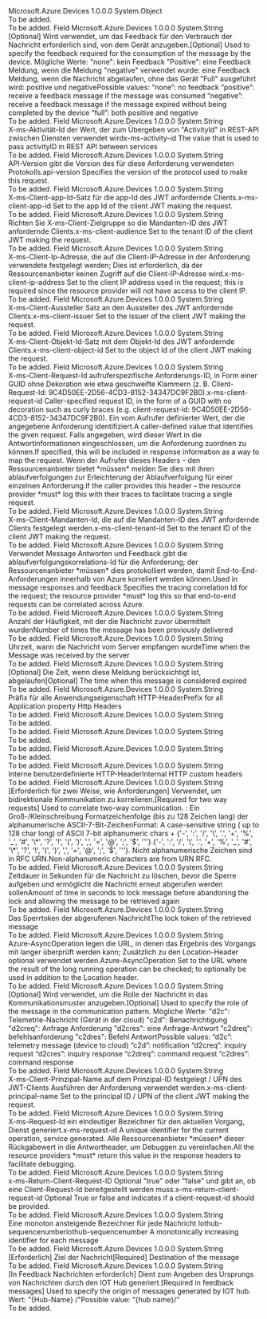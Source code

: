 <Type Name="CustomHeaderConstants" FullName="Microsoft.Azure.Devices.Common.WebApi.CustomHeaderConstants">
  <TypeSignature Language="C#" Value="public static class CustomHeaderConstants" />
  <TypeSignature Language="ILAsm" Value=".class public auto ansi abstract sealed beforefieldinit CustomHeaderConstants extends System.Object" />
  <TypeSignature Language="DocId" Value="T:Microsoft.Azure.Devices.Common.WebApi.CustomHeaderConstants" />
  <TypeSignature Language="VB.NET" Value="Public Class CustomHeaderConstants" />
  <TypeSignature Language="F#" Value="type CustomHeaderConstants = class" />
  <AssemblyInfo>
    <AssemblyName>Microsoft.Azure.Devices</AssemblyName>
    <AssemblyVersion>1.0.0.0</AssemblyVersion>
  </AssemblyInfo>
  <Base>
    <BaseTypeName>System.Object</BaseTypeName>
  </Base>
  <Interfaces />
  <Docs>
    <summary>To be added.</summary>
    <remarks>To be added.</remarks>
  </Docs>
  <Members>
    <Member MemberName="Ack">
      <MemberSignature Language="C#" Value="public const string Ack;" />
      <MemberSignature Language="ILAsm" Value=".field public static literal string Ack" />
      <MemberSignature Language="DocId" Value="F:Microsoft.Azure.Devices.Common.WebApi.CustomHeaderConstants.Ack" />
      <MemberSignature Language="VB.NET" Value="Public Const Ack As String " />
      <MemberSignature Language="F#" Value="val mutable Ack : string" Usage="Microsoft.Azure.Devices.Common.WebApi.CustomHeaderConstants.Ack" />
      <MemberType>Field</MemberType>
      <AssemblyInfo>
        <AssemblyName>Microsoft.Azure.Devices</AssemblyName>
        <AssemblyVersion>1.0.0.0</AssemblyVersion>
      </AssemblyInfo>
      <ReturnValue>
        <ReturnType>System.String</ReturnType>
      </ReturnValue>
      <Docs>
        <summary>
            <span data-ttu-id="1238f-101">[Optional] Wird verwendet, um das Feedback für den Verbrauch der Nachricht erforderlich sind, von dem Gerät anzugeben.</span><span class="sxs-lookup"><span data-stu-id="1238f-101">[Optional] Used to specify the feedback required for the consumption of the message by the device.</span></span> <span data-ttu-id="1238f-102">Mögliche Werte: "none": kein Feedback "Positive": eine Feedback Meldung, wenn die Meldung "negative" verwendet wurde: eine Feedback Meldung, wenn die Nachricht abgelaufen, ohne das Gerät "Full" ausgeführt wird: positive und negative</span><span class="sxs-lookup"><span data-stu-id="1238f-102">Possible values: “none”: no feedback “positive”: receive a feedback message if the message was consumed “negative”: receive a feedback message if the message expired without being completed by the device “full”: both positive and negative</span></span>
            </summary>
        <remarks>To be added.</remarks>
      </Docs>
    </Member>
    <Member MemberName="ActivityId">
      <MemberSignature Language="C#" Value="public const string ActivityId;" />
      <MemberSignature Language="ILAsm" Value=".field public static literal string ActivityId" />
      <MemberSignature Language="DocId" Value="F:Microsoft.Azure.Devices.Common.WebApi.CustomHeaderConstants.ActivityId" />
      <MemberSignature Language="VB.NET" Value="Public Const ActivityId As String " />
      <MemberSignature Language="F#" Value="val mutable ActivityId : string" Usage="Microsoft.Azure.Devices.Common.WebApi.CustomHeaderConstants.ActivityId" />
      <MemberType>Field</MemberType>
      <AssemblyInfo>
        <AssemblyName>Microsoft.Azure.Devices</AssemblyName>
        <AssemblyVersion>1.0.0.0</AssemblyVersion>
      </AssemblyInfo>
      <ReturnValue>
        <ReturnType>System.String</ReturnType>
      </ReturnValue>
      <Docs>
        <summary>
            <span data-ttu-id="1238f-103">X-ms-Aktivität-Id der Wert, der zum Übergeben von "ActivityId" in REST-API zwischen Diensten verwendet wird</span><span class="sxs-lookup"><span data-stu-id="1238f-103">x-ms-activity-id The value that is used to pass activityID in REST API between services</span></span>
            </summary>
        <remarks>To be added.</remarks>
      </Docs>
    </Member>
    <Member MemberName="ApiVersion">
      <MemberSignature Language="C#" Value="public const string ApiVersion;" />
      <MemberSignature Language="ILAsm" Value=".field public static literal string ApiVersion" />
      <MemberSignature Language="DocId" Value="F:Microsoft.Azure.Devices.Common.WebApi.CustomHeaderConstants.ApiVersion" />
      <MemberSignature Language="VB.NET" Value="Public Const ApiVersion As String " />
      <MemberSignature Language="F#" Value="val mutable ApiVersion : string" Usage="Microsoft.Azure.Devices.Common.WebApi.CustomHeaderConstants.ApiVersion" />
      <MemberType>Field</MemberType>
      <AssemblyInfo>
        <AssemblyName>Microsoft.Azure.Devices</AssemblyName>
        <AssemblyVersion>1.0.0.0</AssemblyVersion>
      </AssemblyInfo>
      <ReturnValue>
        <ReturnType>System.String</ReturnType>
      </ReturnValue>
      <Docs>
        <summary>
            <span data-ttu-id="1238f-104">API-Version gibt die Version des für diese Anforderung verwendeten Protokolls.</span><span class="sxs-lookup"><span data-stu-id="1238f-104">api-version Specifies the version of the protocol used to make this request.</span></span>
            </summary>
        <remarks>To be added.</remarks>
      </Docs>
    </Member>
    <Member MemberName="ClientAppId">
      <MemberSignature Language="C#" Value="public const string ClientAppId;" />
      <MemberSignature Language="ILAsm" Value=".field public static literal string ClientAppId" />
      <MemberSignature Language="DocId" Value="F:Microsoft.Azure.Devices.Common.WebApi.CustomHeaderConstants.ClientAppId" />
      <MemberSignature Language="VB.NET" Value="Public Const ClientAppId As String " />
      <MemberSignature Language="F#" Value="val mutable ClientAppId : string" Usage="Microsoft.Azure.Devices.Common.WebApi.CustomHeaderConstants.ClientAppId" />
      <MemberType>Field</MemberType>
      <AssemblyInfo>
        <AssemblyName>Microsoft.Azure.Devices</AssemblyName>
        <AssemblyVersion>1.0.0.0</AssemblyVersion>
      </AssemblyInfo>
      <ReturnValue>
        <ReturnType>System.String</ReturnType>
      </ReturnValue>
      <Docs>
        <summary>
            <span data-ttu-id="1238f-105">X-ms-Client-app-Id-Satz für die app-Id des JWT anfordernde Clients.</span><span class="sxs-lookup"><span data-stu-id="1238f-105">x-ms-client-app-id Set to the app Id of the client JWT making the request.</span></span>
            </summary>
        <remarks>To be added.</remarks>
      </Docs>
    </Member>
    <Member MemberName="ClientAudience">
      <MemberSignature Language="C#" Value="public const string ClientAudience;" />
      <MemberSignature Language="ILAsm" Value=".field public static literal string ClientAudience" />
      <MemberSignature Language="DocId" Value="F:Microsoft.Azure.Devices.Common.WebApi.CustomHeaderConstants.ClientAudience" />
      <MemberSignature Language="VB.NET" Value="Public Const ClientAudience As String " />
      <MemberSignature Language="F#" Value="val mutable ClientAudience : string" Usage="Microsoft.Azure.Devices.Common.WebApi.CustomHeaderConstants.ClientAudience" />
      <MemberType>Field</MemberType>
      <AssemblyInfo>
        <AssemblyName>Microsoft.Azure.Devices</AssemblyName>
        <AssemblyVersion>1.0.0.0</AssemblyVersion>
      </AssemblyInfo>
      <ReturnValue>
        <ReturnType>System.String</ReturnType>
      </ReturnValue>
      <Docs>
        <summary>
            <span data-ttu-id="1238f-106">Richten Sie X-ms-Client-Zielgruppe so die Mandanten-ID des JWT anfordernde Clients.</span><span class="sxs-lookup"><span data-stu-id="1238f-106">x-ms-client-audience Set to the tenant ID of the client JWT making the request.</span></span>
            </summary>
        <remarks>To be added.</remarks>
      </Docs>
    </Member>
    <Member MemberName="ClientIpAddress">
      <MemberSignature Language="C#" Value="public const string ClientIpAddress;" />
      <MemberSignature Language="ILAsm" Value=".field public static literal string ClientIpAddress" />
      <MemberSignature Language="DocId" Value="F:Microsoft.Azure.Devices.Common.WebApi.CustomHeaderConstants.ClientIpAddress" />
      <MemberSignature Language="VB.NET" Value="Public Const ClientIpAddress As String " />
      <MemberSignature Language="F#" Value="val mutable ClientIpAddress : string" Usage="Microsoft.Azure.Devices.Common.WebApi.CustomHeaderConstants.ClientIpAddress" />
      <MemberType>Field</MemberType>
      <AssemblyInfo>
        <AssemblyName>Microsoft.Azure.Devices</AssemblyName>
        <AssemblyVersion>1.0.0.0</AssemblyVersion>
      </AssemblyInfo>
      <ReturnValue>
        <ReturnType>System.String</ReturnType>
      </ReturnValue>
      <Docs>
        <summary>
            <span data-ttu-id="1238f-107">X-ms-Client-Ip-Adresse, die auf die Client-IP-Adresse in der Anforderung verwendete festgelegt werden; Dies ist erforderlich, da der Ressourcenanbieter keinen Zugriff auf die Client-IP-Adresse wird.</span><span class="sxs-lookup"><span data-stu-id="1238f-107">x-ms-client-ip-address Set to the client IP address used in the request; this is required since the resource provider will not have access to the client IP.</span></span>
            </summary>
        <remarks>To be added.</remarks>
      </Docs>
    </Member>
    <Member MemberName="ClientIssuer">
      <MemberSignature Language="C#" Value="public const string ClientIssuer;" />
      <MemberSignature Language="ILAsm" Value=".field public static literal string ClientIssuer" />
      <MemberSignature Language="DocId" Value="F:Microsoft.Azure.Devices.Common.WebApi.CustomHeaderConstants.ClientIssuer" />
      <MemberSignature Language="VB.NET" Value="Public Const ClientIssuer As String " />
      <MemberSignature Language="F#" Value="val mutable ClientIssuer : string" Usage="Microsoft.Azure.Devices.Common.WebApi.CustomHeaderConstants.ClientIssuer" />
      <MemberType>Field</MemberType>
      <AssemblyInfo>
        <AssemblyName>Microsoft.Azure.Devices</AssemblyName>
        <AssemblyVersion>1.0.0.0</AssemblyVersion>
      </AssemblyInfo>
      <ReturnValue>
        <ReturnType>System.String</ReturnType>
      </ReturnValue>
      <Docs>
        <summary>
            <span data-ttu-id="1238f-108">X-ms-Client-Aussteller Satz an den Aussteller des JWT anfordernde Clients.</span><span class="sxs-lookup"><span data-stu-id="1238f-108">x-ms-client-issuer Set to the issuer of the client JWT making the request.</span></span>
            </summary>
        <remarks>To be added.</remarks>
      </Docs>
    </Member>
    <Member MemberName="ClientObjectId">
      <MemberSignature Language="C#" Value="public const string ClientObjectId;" />
      <MemberSignature Language="ILAsm" Value=".field public static literal string ClientObjectId" />
      <MemberSignature Language="DocId" Value="F:Microsoft.Azure.Devices.Common.WebApi.CustomHeaderConstants.ClientObjectId" />
      <MemberSignature Language="VB.NET" Value="Public Const ClientObjectId As String " />
      <MemberSignature Language="F#" Value="val mutable ClientObjectId : string" Usage="Microsoft.Azure.Devices.Common.WebApi.CustomHeaderConstants.ClientObjectId" />
      <MemberType>Field</MemberType>
      <AssemblyInfo>
        <AssemblyName>Microsoft.Azure.Devices</AssemblyName>
        <AssemblyVersion>1.0.0.0</AssemblyVersion>
      </AssemblyInfo>
      <ReturnValue>
        <ReturnType>System.String</ReturnType>
      </ReturnValue>
      <Docs>
        <summary>
            <span data-ttu-id="1238f-109">X-ms-Client-Objekt-Id-Satz mit dem Objekt-Id des JWT anfordernde Clients.</span><span class="sxs-lookup"><span data-stu-id="1238f-109">x-ms-client-object-id Set to the object Id of the client JWT making the request.</span></span>
            </summary>
        <remarks>To be added.</remarks>
      </Docs>
    </Member>
    <Member MemberName="ClientRequestId">
      <MemberSignature Language="C#" Value="public const string ClientRequestId;" />
      <MemberSignature Language="ILAsm" Value=".field public static literal string ClientRequestId" />
      <MemberSignature Language="DocId" Value="F:Microsoft.Azure.Devices.Common.WebApi.CustomHeaderConstants.ClientRequestId" />
      <MemberSignature Language="VB.NET" Value="Public Const ClientRequestId As String " />
      <MemberSignature Language="F#" Value="val mutable ClientRequestId : string" Usage="Microsoft.Azure.Devices.Common.WebApi.CustomHeaderConstants.ClientRequestId" />
      <MemberType>Field</MemberType>
      <AssemblyInfo>
        <AssemblyName>Microsoft.Azure.Devices</AssemblyName>
        <AssemblyVersion>1.0.0.0</AssemblyVersion>
      </AssemblyInfo>
      <ReturnValue>
        <ReturnType>System.String</ReturnType>
      </ReturnValue>
      <Docs>
        <summary>
            <span data-ttu-id="1238f-110">X-ms-Client-Request-Id aufruferspezifische Anforderungs-ID, in Form einer GUID ohne Dekoration wie etwa geschweifte Klammern (z. B. Client-Request-Id: 9C4D50EE-2D56-4CD3-8152-34347DC9F2B0).</span><span class="sxs-lookup"><span data-stu-id="1238f-110">x-ms-client-request-id Caller-specified request ID, in the form of a GUID with no decoration such as curly braces (e.g. client-request-id: 9C4D50EE-2D56-4CD3-8152-34347DC9F2B0).</span></span> <span data-ttu-id="1238f-111">Ein vom Aufrufer definierter Wert, der die angegebene Anforderung identifiziert.</span><span class="sxs-lookup"><span data-stu-id="1238f-111">A caller-defined value that identifies the given request.</span></span>   <span data-ttu-id="1238f-112">Falls angegeben, wird dieser Wert in die Antwortinformationen eingeschlossen, um die Anforderung zuordnen zu können.</span><span class="sxs-lookup"><span data-stu-id="1238f-112">If specified, this will be included in response information as a way to map the request.</span></span> <span data-ttu-id="1238f-113">Wenn der Aufrufer dieses Headers – den Ressourcenanbieter bietet *müssen* melden Sie dies mit ihren ablaufverfolgungen zur Erleichterung der Ablaufverfolgung für einer einzelnen Anforderung.</span><span class="sxs-lookup"><span data-stu-id="1238f-113">If the caller provides this header – the resource provider *must* log this with their traces to facilitate tracing a single request.</span></span>
            </summary>
        <remarks>To be added.</remarks>
      </Docs>
    </Member>
    <Member MemberName="ClientTenantId">
      <MemberSignature Language="C#" Value="public const string ClientTenantId;" />
      <MemberSignature Language="ILAsm" Value=".field public static literal string ClientTenantId" />
      <MemberSignature Language="DocId" Value="F:Microsoft.Azure.Devices.Common.WebApi.CustomHeaderConstants.ClientTenantId" />
      <MemberSignature Language="VB.NET" Value="Public Const ClientTenantId As String " />
      <MemberSignature Language="F#" Value="val mutable ClientTenantId : string" Usage="Microsoft.Azure.Devices.Common.WebApi.CustomHeaderConstants.ClientTenantId" />
      <MemberType>Field</MemberType>
      <AssemblyInfo>
        <AssemblyName>Microsoft.Azure.Devices</AssemblyName>
        <AssemblyVersion>1.0.0.0</AssemblyVersion>
      </AssemblyInfo>
      <ReturnValue>
        <ReturnType>System.String</ReturnType>
      </ReturnValue>
      <Docs>
        <summary>
            <span data-ttu-id="1238f-114">X-ms-Client-Mandanten-Id, die auf die Mandanten-ID des JWT anfordernde Clients festgelegt werden.</span><span class="sxs-lookup"><span data-stu-id="1238f-114">x-ms-client-tenant-id Set to the tenant ID of the client JWT making the request.</span></span>
            </summary>
        <remarks>To be added.</remarks>
      </Docs>
    </Member>
    <Member MemberName="CorrelationId">
      <MemberSignature Language="C#" Value="public const string CorrelationId;" />
      <MemberSignature Language="ILAsm" Value=".field public static literal string CorrelationId" />
      <MemberSignature Language="DocId" Value="F:Microsoft.Azure.Devices.Common.WebApi.CustomHeaderConstants.CorrelationId" />
      <MemberSignature Language="VB.NET" Value="Public Const CorrelationId As String " />
      <MemberSignature Language="F#" Value="val mutable CorrelationId : string" Usage="Microsoft.Azure.Devices.Common.WebApi.CustomHeaderConstants.CorrelationId" />
      <MemberType>Field</MemberType>
      <AssemblyInfo>
        <AssemblyName>Microsoft.Azure.Devices</AssemblyName>
        <AssemblyVersion>1.0.0.0</AssemblyVersion>
      </AssemblyInfo>
      <ReturnValue>
        <ReturnType>System.String</ReturnType>
      </ReturnValue>
      <Docs>
        <summary>
            <span data-ttu-id="1238f-115">Verwendet Message Antworten und Feedback gibt die ablaufverfolgungskorrelations-Id für die Anforderung; der Ressourcenanbieter *müssen* dies protokolliert werden, damit End-to-End-Anforderungen innerhalb von Azure korreliert werden können.</span><span class="sxs-lookup"><span data-stu-id="1238f-115">Used in message responses and feedback Specifies the tracing correlation Id for the request; the resource provider *must* log this so that end-to-end requests can be correlated across Azure.</span></span> 
            </summary>
        <remarks>To be added.</remarks>
      </Docs>
    </Member>
    <Member MemberName="DeliveryCount">
      <MemberSignature Language="C#" Value="public const string DeliveryCount;" />
      <MemberSignature Language="ILAsm" Value=".field public static literal string DeliveryCount" />
      <MemberSignature Language="DocId" Value="F:Microsoft.Azure.Devices.Common.WebApi.CustomHeaderConstants.DeliveryCount" />
      <MemberSignature Language="VB.NET" Value="Public Const DeliveryCount As String " />
      <MemberSignature Language="F#" Value="val mutable DeliveryCount : string" Usage="Microsoft.Azure.Devices.Common.WebApi.CustomHeaderConstants.DeliveryCount" />
      <MemberType>Field</MemberType>
      <AssemblyInfo>
        <AssemblyName>Microsoft.Azure.Devices</AssemblyName>
        <AssemblyVersion>1.0.0.0</AssemblyVersion>
      </AssemblyInfo>
      <ReturnValue>
        <ReturnType>System.String</ReturnType>
      </ReturnValue>
      <Docs>
        <summary>
            <span data-ttu-id="1238f-116">Anzahl der Häufigkeit, mit der die Nachricht zuvor übermittelt wurden</span><span class="sxs-lookup"><span data-stu-id="1238f-116">Number of times the message has been previously delivered</span></span>
            </summary>
        <remarks>To be added.</remarks>
      </Docs>
    </Member>
    <Member MemberName="EnqueuedTime">
      <MemberSignature Language="C#" Value="public const string EnqueuedTime;" />
      <MemberSignature Language="ILAsm" Value=".field public static literal string EnqueuedTime" />
      <MemberSignature Language="DocId" Value="F:Microsoft.Azure.Devices.Common.WebApi.CustomHeaderConstants.EnqueuedTime" />
      <MemberSignature Language="VB.NET" Value="Public Const EnqueuedTime As String " />
      <MemberSignature Language="F#" Value="val mutable EnqueuedTime : string" Usage="Microsoft.Azure.Devices.Common.WebApi.CustomHeaderConstants.EnqueuedTime" />
      <MemberType>Field</MemberType>
      <AssemblyInfo>
        <AssemblyName>Microsoft.Azure.Devices</AssemblyName>
        <AssemblyVersion>1.0.0.0</AssemblyVersion>
      </AssemblyInfo>
      <ReturnValue>
        <ReturnType>System.String</ReturnType>
      </ReturnValue>
      <Docs>
        <summary>
            <span data-ttu-id="1238f-117">Uhrzeit, wann die Nachricht vom Server empfangen wurde</span><span class="sxs-lookup"><span data-stu-id="1238f-117">Time when the Message was received by the server</span></span>
            </summary>
        <remarks>To be added.</remarks>
      </Docs>
    </Member>
    <Member MemberName="ExpiryTime">
      <MemberSignature Language="C#" Value="public const string ExpiryTime;" />
      <MemberSignature Language="ILAsm" Value=".field public static literal string ExpiryTime" />
      <MemberSignature Language="DocId" Value="F:Microsoft.Azure.Devices.Common.WebApi.CustomHeaderConstants.ExpiryTime" />
      <MemberSignature Language="VB.NET" Value="Public Const ExpiryTime As String " />
      <MemberSignature Language="F#" Value="val mutable ExpiryTime : string" Usage="Microsoft.Azure.Devices.Common.WebApi.CustomHeaderConstants.ExpiryTime" />
      <MemberType>Field</MemberType>
      <AssemblyInfo>
        <AssemblyName>Microsoft.Azure.Devices</AssemblyName>
        <AssemblyVersion>1.0.0.0</AssemblyVersion>
      </AssemblyInfo>
      <ReturnValue>
        <ReturnType>System.String</ReturnType>
      </ReturnValue>
      <Docs>
        <summary>
            <span data-ttu-id="1238f-118">[Optional] Die Zeit, wenn diese Meldung berücksichtigt ist, abgelaufen</span><span class="sxs-lookup"><span data-stu-id="1238f-118">[Optional] The time when this message is considered expired</span></span>
            </summary>
        <remarks>To be added.</remarks>
      </Docs>
    </Member>
    <Member MemberName="HttpAppPropertyPrefix">
      <MemberSignature Language="C#" Value="public const string HttpAppPropertyPrefix;" />
      <MemberSignature Language="ILAsm" Value=".field public static literal string HttpAppPropertyPrefix" />
      <MemberSignature Language="DocId" Value="F:Microsoft.Azure.Devices.Common.WebApi.CustomHeaderConstants.HttpAppPropertyPrefix" />
      <MemberSignature Language="VB.NET" Value="Public Const HttpAppPropertyPrefix As String " />
      <MemberSignature Language="F#" Value="val mutable HttpAppPropertyPrefix : string" Usage="Microsoft.Azure.Devices.Common.WebApi.CustomHeaderConstants.HttpAppPropertyPrefix" />
      <MemberType>Field</MemberType>
      <AssemblyInfo>
        <AssemblyName>Microsoft.Azure.Devices</AssemblyName>
        <AssemblyVersion>1.0.0.0</AssemblyVersion>
      </AssemblyInfo>
      <ReturnValue>
        <ReturnType>System.String</ReturnType>
      </ReturnValue>
      <Docs>
        <summary>
            <span data-ttu-id="1238f-119">Präfix für alle Anwendungseigenschaft HTTP-Header</span><span class="sxs-lookup"><span data-stu-id="1238f-119">Prefix for all Application property Http Headers</span></span>
            </summary>
        <remarks>To be added.</remarks>
      </Docs>
    </Member>
    <Member MemberName="HttpDevice">
      <MemberSignature Language="C#" Value="public const string HttpDevice;" />
      <MemberSignature Language="ILAsm" Value=".field public static literal string HttpDevice" />
      <MemberSignature Language="DocId" Value="F:Microsoft.Azure.Devices.Common.WebApi.CustomHeaderConstants.HttpDevice" />
      <MemberSignature Language="VB.NET" Value="Public Const HttpDevice As String " />
      <MemberSignature Language="F#" Value="val mutable HttpDevice : string" Usage="Microsoft.Azure.Devices.Common.WebApi.CustomHeaderConstants.HttpDevice" />
      <MemberType>Field</MemberType>
      <AssemblyInfo>
        <AssemblyName>Microsoft.Azure.Devices</AssemblyName>
        <AssemblyVersion>1.0.0.0</AssemblyVersion>
      </AssemblyInfo>
      <ReturnValue>
        <ReturnType>System.String</ReturnType>
      </ReturnValue>
      <Docs>
        <summary>To be added.</summary>
        <remarks>To be added.</remarks>
      </Docs>
    </Member>
    <Member MemberName="HttpErrorCodeName">
      <MemberSignature Language="C#" Value="public const string HttpErrorCodeName;" />
      <MemberSignature Language="ILAsm" Value=".field public static literal string HttpErrorCodeName" />
      <MemberSignature Language="DocId" Value="F:Microsoft.Azure.Devices.Common.WebApi.CustomHeaderConstants.HttpErrorCodeName" />
      <MemberSignature Language="VB.NET" Value="Public Const HttpErrorCodeName As String " />
      <MemberSignature Language="F#" Value="val mutable HttpErrorCodeName : string" Usage="Microsoft.Azure.Devices.Common.WebApi.CustomHeaderConstants.HttpErrorCodeName" />
      <MemberType>Field</MemberType>
      <AssemblyInfo>
        <AssemblyName>Microsoft.Azure.Devices</AssemblyName>
        <AssemblyVersion>1.0.0.0</AssemblyVersion>
      </AssemblyInfo>
      <ReturnValue>
        <ReturnType>System.String</ReturnType>
      </ReturnValue>
      <Docs>
        <summary>To be added.</summary>
        <remarks>To be added.</remarks>
      </Docs>
    </Member>
    <Member MemberName="HttpIotHub">
      <MemberSignature Language="C#" Value="public const string HttpIotHub;" />
      <MemberSignature Language="ILAsm" Value=".field public static literal string HttpIotHub" />
      <MemberSignature Language="DocId" Value="F:Microsoft.Azure.Devices.Common.WebApi.CustomHeaderConstants.HttpIotHub" />
      <MemberSignature Language="VB.NET" Value="Public Const HttpIotHub As String " />
      <MemberSignature Language="F#" Value="val mutable HttpIotHub : string" Usage="Microsoft.Azure.Devices.Common.WebApi.CustomHeaderConstants.HttpIotHub" />
      <MemberType>Field</MemberType>
      <AssemblyInfo>
        <AssemblyName>Microsoft.Azure.Devices</AssemblyName>
        <AssemblyVersion>1.0.0.0</AssemblyVersion>
      </AssemblyInfo>
      <ReturnValue>
        <ReturnType>System.String</ReturnType>
      </ReturnValue>
      <Docs>
        <summary>To be added.</summary>
        <remarks>To be added.</remarks>
      </Docs>
    </Member>
    <Member MemberName="HttpIotHubName">
      <MemberSignature Language="C#" Value="public const string HttpIotHubName;" />
      <MemberSignature Language="ILAsm" Value=".field public static literal string HttpIotHubName" />
      <MemberSignature Language="DocId" Value="F:Microsoft.Azure.Devices.Common.WebApi.CustomHeaderConstants.HttpIotHubName" />
      <MemberSignature Language="VB.NET" Value="Public Const HttpIotHubName As String " />
      <MemberSignature Language="F#" Value="val mutable HttpIotHubName : string" Usage="Microsoft.Azure.Devices.Common.WebApi.CustomHeaderConstants.HttpIotHubName" />
      <MemberType>Field</MemberType>
      <AssemblyInfo>
        <AssemblyName>Microsoft.Azure.Devices</AssemblyName>
        <AssemblyVersion>1.0.0.0</AssemblyVersion>
      </AssemblyInfo>
      <ReturnValue>
        <ReturnType>System.String</ReturnType>
      </ReturnValue>
      <Docs>
        <summary>
            <span data-ttu-id="1238f-120">Interne benutzerdefinierte HTTP-Header</span><span class="sxs-lookup"><span data-stu-id="1238f-120">Internal HTTP custom headers</span></span>
            </summary>
        <remarks>To be added.</remarks>
      </Docs>
    </Member>
    <Member MemberName="MessageId">
      <MemberSignature Language="C#" Value="public const string MessageId;" />
      <MemberSignature Language="ILAsm" Value=".field public static literal string MessageId" />
      <MemberSignature Language="DocId" Value="F:Microsoft.Azure.Devices.Common.WebApi.CustomHeaderConstants.MessageId" />
      <MemberSignature Language="VB.NET" Value="Public Const MessageId As String " />
      <MemberSignature Language="F#" Value="val mutable MessageId : string" Usage="Microsoft.Azure.Devices.Common.WebApi.CustomHeaderConstants.MessageId" />
      <MemberType>Field</MemberType>
      <AssemblyInfo>
        <AssemblyName>Microsoft.Azure.Devices</AssemblyName>
        <AssemblyVersion>1.0.0.0</AssemblyVersion>
      </AssemblyInfo>
      <ReturnValue>
        <ReturnType>System.String</ReturnType>
      </ReturnValue>
      <Docs>
        <summary>
            <span data-ttu-id="1238f-121">[Erforderlich für zwei Weise, wie Anforderungen] Verwendet, um bidirektionale Kommunikation zu korrelieren.</span><span class="sxs-lookup"><span data-stu-id="1238f-121">[Required for two way requests] Used to correlate two-way communication.</span></span> <span data-ttu-id="1238f-122">: Ein Groß-/Kleinschreibung Formatzeichenfolge (bis zu 128 Zeichen lang) der alphanumerische ASCII-7-Bit-Zeichen</span><span class="sxs-lookup"><span data-stu-id="1238f-122">Format: A case-sensitive string ( up to 128 char long) of ASCII 7-bit alphanumeric chars</span></span>
            + <span data-ttu-id="1238f-123">{'-', ':', '/', '\', '.', '+', '%', '_', '#', '\*', '?', '!', '(', ')', ',', '=', '@', ';', '$', '''}.</span><span class="sxs-lookup"><span data-stu-id="1238f-123">{'-', ':', '/', '\', '.', '+', '%', '_', '#', '\*', '?', '!', '(', ')', ',', '=', '@', ';', '$', '''}.</span></span> <span data-ttu-id="1238f-124">Nicht alphanumerische Zeichen sind in RFC URN.</span><span class="sxs-lookup"><span data-stu-id="1238f-124">Non-alphanumeric characters are from URN RFC.</span></span>
             </summary>
        <remarks>To be added.</remarks>
      </Docs>
    </Member>
    <Member MemberName="MessageLockTimeout">
      <MemberSignature Language="C#" Value="public const string MessageLockTimeout;" />
      <MemberSignature Language="ILAsm" Value=".field public static literal string MessageLockTimeout" />
      <MemberSignature Language="DocId" Value="F:Microsoft.Azure.Devices.Common.WebApi.CustomHeaderConstants.MessageLockTimeout" />
      <MemberSignature Language="VB.NET" Value="Public Const MessageLockTimeout As String " />
      <MemberSignature Language="F#" Value="val mutable MessageLockTimeout : string" Usage="Microsoft.Azure.Devices.Common.WebApi.CustomHeaderConstants.MessageLockTimeout" />
      <MemberType>Field</MemberType>
      <AssemblyInfo>
        <AssemblyName>Microsoft.Azure.Devices</AssemblyName>
        <AssemblyVersion>1.0.0.0</AssemblyVersion>
      </AssemblyInfo>
      <ReturnValue>
        <ReturnType>System.String</ReturnType>
      </ReturnValue>
      <Docs>
        <summary>
            <span data-ttu-id="1238f-125">Zeitdauer in Sekunden für die Nachricht zu löschen, bevor die Sperre aufgeben und ermöglicht die Nachricht erneut abgerufen werden sollen</span><span class="sxs-lookup"><span data-stu-id="1238f-125">Amount of time in seconds to lock message before abandoning the lock and allowing the message to be retrieved again</span></span>
            </summary>
        <remarks>To be added.</remarks>
      </Docs>
    </Member>
    <Member MemberName="MessageLockToken">
      <MemberSignature Language="C#" Value="public const string MessageLockToken;" />
      <MemberSignature Language="ILAsm" Value=".field public static literal string MessageLockToken" />
      <MemberSignature Language="DocId" Value="F:Microsoft.Azure.Devices.Common.WebApi.CustomHeaderConstants.MessageLockToken" />
      <MemberSignature Language="VB.NET" Value="Public Const MessageLockToken As String " />
      <MemberSignature Language="F#" Value="val mutable MessageLockToken : string" Usage="Microsoft.Azure.Devices.Common.WebApi.CustomHeaderConstants.MessageLockToken" />
      <MemberType>Field</MemberType>
      <AssemblyInfo>
        <AssemblyName>Microsoft.Azure.Devices</AssemblyName>
        <AssemblyVersion>1.0.0.0</AssemblyVersion>
      </AssemblyInfo>
      <ReturnValue>
        <ReturnType>System.String</ReturnType>
      </ReturnValue>
      <Docs>
        <summary>
            <span data-ttu-id="1238f-126">Das Sperrtoken der abgerufenen Nachricht</span><span class="sxs-lookup"><span data-stu-id="1238f-126">The lock token of the retrieved message</span></span> 
            </summary>
        <remarks>To be added.</remarks>
      </Docs>
    </Member>
    <Member MemberName="MicrosoftAsyncOperationHeaderName">
      <MemberSignature Language="C#" Value="public const string MicrosoftAsyncOperationHeaderName;" />
      <MemberSignature Language="ILAsm" Value=".field public static literal string MicrosoftAsyncOperationHeaderName" />
      <MemberSignature Language="DocId" Value="F:Microsoft.Azure.Devices.Common.WebApi.CustomHeaderConstants.MicrosoftAsyncOperationHeaderName" />
      <MemberSignature Language="VB.NET" Value="Public Const MicrosoftAsyncOperationHeaderName As String " />
      <MemberSignature Language="F#" Value="val mutable MicrosoftAsyncOperationHeaderName : string" Usage="Microsoft.Azure.Devices.Common.WebApi.CustomHeaderConstants.MicrosoftAsyncOperationHeaderName" />
      <MemberType>Field</MemberType>
      <AssemblyInfo>
        <AssemblyName>Microsoft.Azure.Devices</AssemblyName>
        <AssemblyVersion>1.0.0.0</AssemblyVersion>
      </AssemblyInfo>
      <ReturnValue>
        <ReturnType>System.String</ReturnType>
      </ReturnValue>
      <Docs>
        <summary>
            <span data-ttu-id="1238f-127">Azure-AsyncOperation legen die URL, in denen das Ergebnis des Vorgangs mit langer überprüft werden kann; Zusätzlich zu den Location-Header optional verwendet werden.</span><span class="sxs-lookup"><span data-stu-id="1238f-127">Azure-AsyncOperation Set to the URL where the result of the long running operation can be checked; to optionally be used in addition to the Location header.</span></span>
            </summary>
        <remarks>To be added.</remarks>
      </Docs>
    </Member>
    <Member MemberName="Operation">
      <MemberSignature Language="C#" Value="public const string Operation;" />
      <MemberSignature Language="ILAsm" Value=".field public static literal string Operation" />
      <MemberSignature Language="DocId" Value="F:Microsoft.Azure.Devices.Common.WebApi.CustomHeaderConstants.Operation" />
      <MemberSignature Language="VB.NET" Value="Public Const Operation As String " />
      <MemberSignature Language="F#" Value="val mutable Operation : string" Usage="Microsoft.Azure.Devices.Common.WebApi.CustomHeaderConstants.Operation" />
      <MemberType>Field</MemberType>
      <AssemblyInfo>
        <AssemblyName>Microsoft.Azure.Devices</AssemblyName>
        <AssemblyVersion>1.0.0.0</AssemblyVersion>
      </AssemblyInfo>
      <ReturnValue>
        <ReturnType>System.String</ReturnType>
      </ReturnValue>
      <Docs>
        <summary>
            <span data-ttu-id="1238f-128">[Optional] Wird verwendet, um die Rolle der Nachricht in das Kommunikationsmuster anzugeben.</span><span class="sxs-lookup"><span data-stu-id="1238f-128">[Optional] Used to specify the role of the message in the communication pattern.</span></span> <span data-ttu-id="1238f-129">Mögliche Werte: "d2c": Telemetrie-Nachricht (Gerät in der cloud) "c2d": Benachrichtigung "d2creq": Anfrage Anforderung "d2cres": eine Anfrage-Antwort "c2dreq": befehlsanforderung "c2dres": Befehl Antwort</span><span class="sxs-lookup"><span data-stu-id="1238f-129">Possible values: “d2c”: telemetry message (device to cloud) “c2d”: notification “d2creq”: inquiry request “d2cres”: inquiry response “c2dreq”: command request “c2dres”: command response</span></span>
            </summary>
        <remarks>To be added.</remarks>
      </Docs>
    </Member>
    <Member MemberName="PrincipalName">
      <MemberSignature Language="C#" Value="public const string PrincipalName;" />
      <MemberSignature Language="ILAsm" Value=".field public static literal string PrincipalName" />
      <MemberSignature Language="DocId" Value="F:Microsoft.Azure.Devices.Common.WebApi.CustomHeaderConstants.PrincipalName" />
      <MemberSignature Language="VB.NET" Value="Public Const PrincipalName As String " />
      <MemberSignature Language="F#" Value="val mutable PrincipalName : string" Usage="Microsoft.Azure.Devices.Common.WebApi.CustomHeaderConstants.PrincipalName" />
      <MemberType>Field</MemberType>
      <AssemblyInfo>
        <AssemblyName>Microsoft.Azure.Devices</AssemblyName>
        <AssemblyVersion>1.0.0.0</AssemblyVersion>
      </AssemblyInfo>
      <ReturnValue>
        <ReturnType>System.String</ReturnType>
      </ReturnValue>
      <Docs>
        <summary>
            <span data-ttu-id="1238f-130">X-ms-Client-Prinzipal-Name auf dem Prinzipal-ID festgelegt / UPN des JWT-Clients Ausführen der Anforderung verwendet werden.</span><span class="sxs-lookup"><span data-stu-id="1238f-130">x-ms-client-principal-name Set to the principal ID / UPN of the client JWT making the request.</span></span>
            </summary>
        <remarks>To be added.</remarks>
      </Docs>
    </Member>
    <Member MemberName="RequestId">
      <MemberSignature Language="C#" Value="public const string RequestId;" />
      <MemberSignature Language="ILAsm" Value=".field public static literal string RequestId" />
      <MemberSignature Language="DocId" Value="F:Microsoft.Azure.Devices.Common.WebApi.CustomHeaderConstants.RequestId" />
      <MemberSignature Language="VB.NET" Value="Public Const RequestId As String " />
      <MemberSignature Language="F#" Value="val mutable RequestId : string" Usage="Microsoft.Azure.Devices.Common.WebApi.CustomHeaderConstants.RequestId" />
      <MemberType>Field</MemberType>
      <AssemblyInfo>
        <AssemblyName>Microsoft.Azure.Devices</AssemblyName>
        <AssemblyVersion>1.0.0.0</AssemblyVersion>
      </AssemblyInfo>
      <ReturnValue>
        <ReturnType>System.String</ReturnType>
      </ReturnValue>
      <Docs>
        <summary>
            <span data-ttu-id="1238f-131">X-ms-Request-Id ein eindeutiger Bezeichner für den aktuellen Vorgang, Dienst generiert.</span><span class="sxs-lookup"><span data-stu-id="1238f-131">x-ms-request-id A unique identifier for the current operation, service generated.</span></span>
            <span data-ttu-id="1238f-132">Alle Ressourcenanbieter *müssen* dieser Rückgabewert in die Antwortheader, um Debuggen zu vereinfachen.</span><span class="sxs-lookup"><span data-stu-id="1238f-132">All the resource providers *must* return this value in the response headers to facilitate debugging.</span></span>
            </summary>
        <remarks>To be added.</remarks>
      </Docs>
    </Member>
    <Member MemberName="ReturnClientRequestId">
      <MemberSignature Language="C#" Value="public const string ReturnClientRequestId;" />
      <MemberSignature Language="ILAsm" Value=".field public static literal string ReturnClientRequestId" />
      <MemberSignature Language="DocId" Value="F:Microsoft.Azure.Devices.Common.WebApi.CustomHeaderConstants.ReturnClientRequestId" />
      <MemberSignature Language="VB.NET" Value="Public Const ReturnClientRequestId As String " />
      <MemberSignature Language="F#" Value="val mutable ReturnClientRequestId : string" Usage="Microsoft.Azure.Devices.Common.WebApi.CustomHeaderConstants.ReturnClientRequestId" />
      <MemberType>Field</MemberType>
      <AssemblyInfo>
        <AssemblyName>Microsoft.Azure.Devices</AssemblyName>
        <AssemblyVersion>1.0.0.0</AssemblyVersion>
      </AssemblyInfo>
      <ReturnValue>
        <ReturnType>System.String</ReturnType>
      </ReturnValue>
      <Docs>
        <summary>
            <span data-ttu-id="1238f-133">x-ms-Return-Client-Request-ID Optional "true" oder "false" und gibt an, ob eine Client-Request-Id bereitgestellt werden muss.</span><span class="sxs-lookup"><span data-stu-id="1238f-133">x-ms-return-client-request-id Optional True or false and indicates if a client-request-id should be provided.</span></span>
            </summary>
        <remarks>To be added.</remarks>
      </Docs>
    </Member>
    <Member MemberName="SequenceNumber">
      <MemberSignature Language="C#" Value="public const string SequenceNumber;" />
      <MemberSignature Language="ILAsm" Value=".field public static literal string SequenceNumber" />
      <MemberSignature Language="DocId" Value="F:Microsoft.Azure.Devices.Common.WebApi.CustomHeaderConstants.SequenceNumber" />
      <MemberSignature Language="VB.NET" Value="Public Const SequenceNumber As String " />
      <MemberSignature Language="F#" Value="val mutable SequenceNumber : string" Usage="Microsoft.Azure.Devices.Common.WebApi.CustomHeaderConstants.SequenceNumber" />
      <MemberType>Field</MemberType>
      <AssemblyInfo>
        <AssemblyName>Microsoft.Azure.Devices</AssemblyName>
        <AssemblyVersion>1.0.0.0</AssemblyVersion>
      </AssemblyInfo>
      <ReturnValue>
        <ReturnType>System.String</ReturnType>
      </ReturnValue>
      <Docs>
        <summary>
            <span data-ttu-id="1238f-134">Eine monoton ansteigende Bezeichner für jede Nachricht Iothub-sequencenumber</span><span class="sxs-lookup"><span data-stu-id="1238f-134">iothub-sequencenumber A monotonically increasing identifier for each message</span></span>
            </summary>
        <remarks>To be added.</remarks>
      </Docs>
    </Member>
    <Member MemberName="To">
      <MemberSignature Language="C#" Value="public const string To;" />
      <MemberSignature Language="ILAsm" Value=".field public static literal string To" />
      <MemberSignature Language="DocId" Value="F:Microsoft.Azure.Devices.Common.WebApi.CustomHeaderConstants.To" />
      <MemberSignature Language="VB.NET" Value="Public Const To As String " />
      <MemberSignature Language="F#" Value="val mutable To : string" Usage="Microsoft.Azure.Devices.Common.WebApi.CustomHeaderConstants.To" />
      <MemberType>Field</MemberType>
      <AssemblyInfo>
        <AssemblyName>Microsoft.Azure.Devices</AssemblyName>
        <AssemblyVersion>1.0.0.0</AssemblyVersion>
      </AssemblyInfo>
      <ReturnValue>
        <ReturnType>System.String</ReturnType>
      </ReturnValue>
      <Docs>
        <summary>
            <span data-ttu-id="1238f-135">[Erforderlich] Ziel der Nachricht</span><span class="sxs-lookup"><span data-stu-id="1238f-135">[Required] Destination of the message</span></span>
            </summary>
        <remarks>To be added.</remarks>
      </Docs>
    </Member>
    <Member MemberName="UserId">
      <MemberSignature Language="C#" Value="public const string UserId;" />
      <MemberSignature Language="ILAsm" Value=".field public static literal string UserId" />
      <MemberSignature Language="DocId" Value="F:Microsoft.Azure.Devices.Common.WebApi.CustomHeaderConstants.UserId" />
      <MemberSignature Language="VB.NET" Value="Public Const UserId As String " />
      <MemberSignature Language="F#" Value="val mutable UserId : string" Usage="Microsoft.Azure.Devices.Common.WebApi.CustomHeaderConstants.UserId" />
      <MemberType>Field</MemberType>
      <AssemblyInfo>
        <AssemblyName>Microsoft.Azure.Devices</AssemblyName>
        <AssemblyVersion>1.0.0.0</AssemblyVersion>
      </AssemblyInfo>
      <ReturnValue>
        <ReturnType>System.String</ReturnType>
      </ReturnValue>
      <Docs>
        <summary>
            <span data-ttu-id="1238f-136">[In Feedback Nachrichten erforderlich] Dient zum Angeben des Ursprungs von Nachrichten durch den IOT Hub generiert.</span><span class="sxs-lookup"><span data-stu-id="1238f-136">[Required in feedback messages] Used to specify the origin of messages generated by IOT hub.</span></span> <span data-ttu-id="1238f-137">Wert: "{Hub-Name} /"</span><span class="sxs-lookup"><span data-stu-id="1238f-137">Possible value: “{hub name}/”</span></span>
            </summary>
        <remarks>To be added.</remarks>
      </Docs>
    </Member>
  </Members>
</Type>